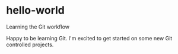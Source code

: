 # hello-world
Learning the Git workflow

Happy to be learning Git. I'm excited to get started on some new Git controlled projects.

